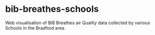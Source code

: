 # bib-breathes-schools

Web visualisation of BiB Breathes air Quality data collected by various Schools in the Bradford area.
